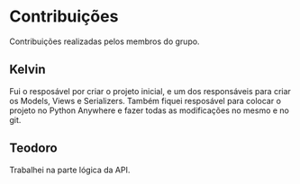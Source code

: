 # Contribuições

Contribuições realizadas pelos membros do grupo.

## Kelvin

Fui o resposável por criar o projeto inicial, e um dos responsáveis para criar os Models, Views e Serializers. Também fiquei resposável para colocar o projeto no Python Anywhere e fazer todas as modificações no mesmo 
e no git.

## Teodoro

Trabalhei na parte lógica da API.
